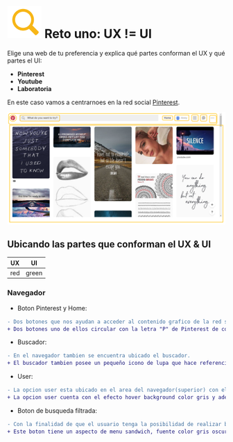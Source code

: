 # ![zoom](https://github.com/Gloper98/reto-1/raw/master/assets/images/zoom.png "First Challenge") Reto uno: UX != UI
 Elige una web de tu preferencia y explica qué partes conforman el UX y qué partes el UI:

 * **Pinterest**
 * **Youtube**
 * **Laboratoria**
 
 En este caso vamos a centrarnoes en la red social [Pinterest](https://www.pinterest.com/).
 
 ![Pinterest-Picture](assets/images/pinterest-picture-screen.png)

 ## Ubicando las partes que conforman el UX & UI
 
UX | UI
---|---
red | green 

 ### Navegador
* Boton Pinterest y Home:
```diff
- Dos botones que nos ayudan a acceder al contenido grafico de la red social ubicados en la parte superior(visible): P y Home.
+ Dos botones uno de ellos circular con la letra "P" de Pinterest de color rojo, y el otro con la palabra Home, que hace referencia a el contenido de nuestra cuenta, ambos con efectos hover background redondeado.
```

* Buscador:
```diff
- En el navegador tambien se encuentra ubicado el buscador.
+ El buscador tambien posee un pequeño icono de lupa que hace referencia a la funcion que cumple, ambos elementos, el buscador y el icono son de tonos grises.
```

* User:
```diff
- La opcion user esta ubicado en el area del navegador(superior) con el objetivo de tener siempre a la mano la opcion de dirigirte a tu cuenta personal y tener acceso directo a las fotos que guardaste por album, los pins, etc.
+ La opcion user cuenta con el efecto hover background color gris y ademas va acompañada con la foto de perfil del usuario.
```

* Boton de busqueda filtrada:
```diff
- Con la finalidad de que el usuario tenga la posibilidad de realizar busquedas personalizadas, este boton brinda categorias de busqueda, segun los gustos del cliente.
+ Este boton tiene un aspecto de menu sandwich, fuente color gris oscuro, hover gris y outline azul claro.
```

